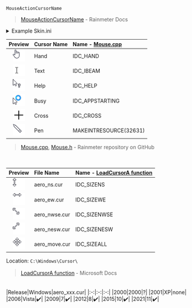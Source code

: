 
`MouseActionCursorName`
> [MouseActionCursorName](https://docs.rainmeter.net/manual/mouse-actions/#MouseActionCursorName) - Rainmeter Docs  

<details><summary>Example Skin.ini</summary>
  
```ini
[Rainmeter]
Update=-1
;DefaultUpdateDivider=-1
AccurateText=1

[Variables]

[mtString]
Meter=String
Text=Mouse Here
AntiAlias=1
FontSize=16
MouseActionCursor=1
MouseActionCursorName=Busy
Padding=8,8,8,8
SolidColor=FFFFFFFF
LeftMouseUpAction=[]
```
</details>

|Preview|Cursor Name|Name - [Mouse.cpp](https://github.com/rainmeter/rainmeter/blob/master/Library/Mouse.cpp#L148)|
|:-:|:-|:-|
|![](https://raw.githubusercontent.com/nek7u/Notes-for-Rainmeter-Skins/main/m/aero_cursor/Hand.png)|Hand|IDC_HAND|
|![](https://raw.githubusercontent.com/nek7u/Notes-for-Rainmeter-Skins/main/m/aero_cursor/Text.png)|Text|IDC_IBEAM|
|![](https://raw.githubusercontent.com/nek7u/Notes-for-Rainmeter-Skins/main/m/aero_cursor/Help.png)|Help|IDC_HELP|
|![](https://raw.githubusercontent.com/nek7u/Notes-for-Rainmeter-Skins/main/m/aero_cursor/Busy.png)|Busy|IDC_APPSTARTING|
|![](https://raw.githubusercontent.com/nek7u/Notes-for-Rainmeter-Skins/main/m/aero_cursor/Cross.png)|Cross|IDC_CROSS|
|![](https://raw.githubusercontent.com/nek7u/Notes-for-Rainmeter-Skins/main/m/aero_cursor/Pen.png)|Pen|MAKEINTRESOURCE(32631)|

> [Mouse.cpp](https://github.com/rainmeter/rainmeter/blob/master/Library/Mouse.cpp#L148), [Mouse.h](https://github.com/rainmeter/rainmeter/blob/master/Library/Mouse.h#L47) - Rainmeter repository on GitHub  

　  

|Preview|File Name|Name - [LoadCursorA function](https://docs.microsoft.com/en-us/windows/win32/api/winuser/nf-winuser-loadcursora#parameters)|
|:-:|:-|:-|
|![](https://raw.githubusercontent.com/nek7u/Notes-for-Rainmeter-Skins/main/m/aero_cursor/aero_ns.png)|aero_ns.cur|IDC_SIZENS|
|![](https://raw.githubusercontent.com/nek7u/Notes-for-Rainmeter-Skins/main/m/aero_cursor/aero_ew.png)|aero_ew.cur|IDC_SIZEWE|
|![](https://raw.githubusercontent.com/nek7u/Notes-for-Rainmeter-Skins/main/m/aero_cursor/aero_nwse.png)|aero_nwse.cur|IDC_SIZENWSE|
|![](https://raw.githubusercontent.com/nek7u/Notes-for-Rainmeter-Skins/main/m/aero_cursor/aero_nesw.png)|aero_nesw.cur|IDC_SIZENESW|
|![](https://raw.githubusercontent.com/nek7u/Notes-for-Rainmeter-Skins/main/m/aero_cursor/aero_move.png)|aero_move.cur|IDC_SIZEALL|

Location: `C:\Windows\Cursor\`  
> [LoadCursorA function](https://docs.microsoft.com/windows/win32/api/winuser/nf-winuser-loadcursora) - Microsoft Docs　　

　  
|Release|Windows|aero_xxx.cur|
|:-:|:-:|:-:|
|2000|2000|?|
|2001|XP|none|
|2006|Vista|:heavy_check_mark:|
|2009|7|:heavy_check_mark:|
|2012|8|:heavy_check_mark:|
|2015|10|:heavy_check_mark:|
|2021|11|:heavy_check_mark:|











